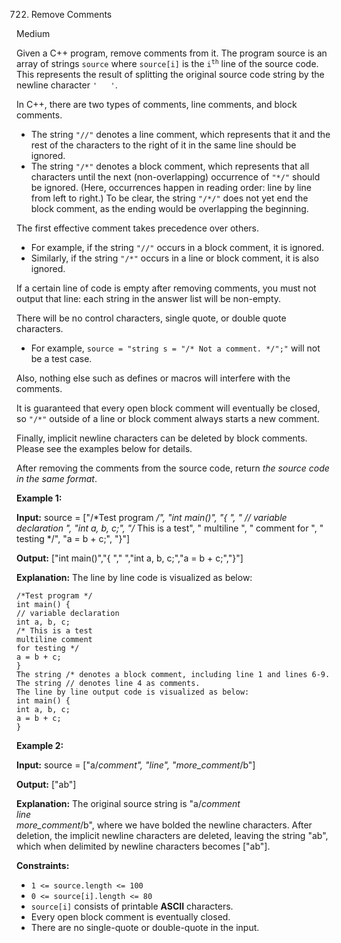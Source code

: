 ﻿722. Remove Comments

Medium

Given a C++ program, remove comments from it. The program source is an array of strings `source` where `source[i]` is the <code>i<sup>th</sup></code> line of the source code. This represents the result of splitting the original source code string by the newline character `'  
'`.

In C++, there are two types of comments, line comments, and block comments.

*   The string `"//"` denotes a line comment, which represents that it and the rest of the characters to the right of it in the same line should be ignored.
*   The string `"/*"` denotes a block comment, which represents that all characters until the next (non-overlapping) occurrence of `"*/"` should be ignored. (Here, occurrences happen in reading order: line by line from left to right.) To be clear, the string `"/*/"` does not yet end the block comment, as the ending would be overlapping the beginning.

The first effective comment takes precedence over others.

*   For example, if the string `"//"` occurs in a block comment, it is ignored.
*   Similarly, if the string `"/*"` occurs in a line or block comment, it is also ignored.

If a certain line of code is empty after removing comments, you must not output that line: each string in the answer list will be non-empty.

There will be no control characters, single quote, or double quote characters.

*   For example, `source = "string s = "/* Not a comment. */";"` will not be a test case.

Also, nothing else such as defines or macros will interfere with the comments.

It is guaranteed that every open block comment will eventually be closed, so `"/*"` outside of a line or block comment always starts a new comment.

Finally, implicit newline characters can be deleted by block comments. Please see the examples below for details.

After removing the comments from the source code, return _the source code in the same format_.

**Example 1:**

**Input:** source = ["/*Test program */", "int main()", "{ ", " // variable declaration ", "int a, b, c;", "/* This is a test", " multiline ", " comment for ", " testing */", "a = b + c;", "}"]

**Output:** ["int main()","{ "," ","int a, b, c;","a = b + c;","}"]

**Explanation:** The line by line code is visualized as below: 

    /*Test program */ 
    int main() { 
    // variable declaration 
    int a, b, c; 
    /* This is a test 
    multiline comment 
    for testing */ 
    a = b + c; 
    } 
    The string /* denotes a block comment, including line 1 and lines 6-9. The string // denotes line 4 as comments. 
    The line by line output code is visualized as below: 
    int main() { 
    int a, b, c; 
    a = b + c; 
    }

**Example 2:**

**Input:** source = ["a/*comment", "line", "more_comment*/b"]

**Output:** ["ab"]

**Explanation:** The original source string is "a/*comment  
line  
more_comment*/b", where we have bolded the newline characters. After deletion, the implicit newline characters are deleted, leaving the string "ab", which when delimited by newline characters becomes ["ab"].

**Constraints:**

*   `1 <= source.length <= 100`
*   `0 <= source[i].length <= 80`
*   `source[i]` consists of printable **ASCII** characters.
*   Every open block comment is eventually closed.
*   There are no single-quote or double-quote in the input.